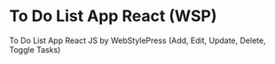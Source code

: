 # To Do List App React (WSP)
To Do List App React JS by WebStylePress (Add, Edit, Update, Delete, Toggle Tasks)
